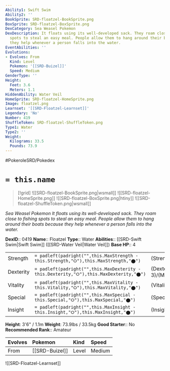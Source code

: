 ```yaml
---
Ability1: Swift Swim
Ability2: ''
BookSprite: SRD-floatzel-BookSprite.png
BoxSprite: SRD-floatzel-BoxSprite.png
DexCategory: Sea Weasel Pokemon
DexDescription: It floats using its well-developed sack. They roam close to fishing
  spots to steal an easy meal. People allow them to hang around their boats because
  they help whenever a person falls into the water.
EventAbilities: ''
Evolutions:
- Evolves: From
  Kind: Level
  Pokemon: '[[SRD-Buizel]]'
  Speed: Medium
GenderType: ''
Height:
  Feet: 3.6
  Meters: 1.1
HiddenAbility: Water Veil
HomeSprite: SRD-floatzel-HomeSprite.png
Image: floatzel.png
Learnset: '[[SRD-Floatzel-Learnset]]'
Legendary: 'No'
Number: 419
ShuffleToken: SRD-floatzel-ShuffleToken.png
Type1: Water
Type2: ''
Weight:
  Kilograms: 33.5
  Pounds: 73.9
---
```


#PokeroleSRD/Pokedex

# `= this.name`

> [!grid]
> ![[SRD-floatzel-BookSprite.png|wsmall]]
> ![[SRD-floatzel-HomeSprite.png]]
> ![[SRD-floatzel-BoxSprite.png|htiny]]
> ![[SRD-floatzel-ShuffleToken.png|wsmall]]


*Sea Weasel Pokemon*
*It floats using its well-developed sack. They roam close to fishing spots to steal an easy meal. People allow them to hang around their boats because they help whenever a person falls into the water.*

**DexID**:: 0419
**Name**:: Floatzel
**Type**:: Water
**Abilities**:: [[SRD-Swift Swim|Swift Swim]] ([[SRD-Water Veil|Water Veil]])
**Base HP**:: 4

|           |                                                                                        |                                          |
| --------- | -------------------------------------------------------------------------------------- | ---------------------------------------- |
| Strength  | `= padleft(padright("",this.MaxStrength - this.Strength,"⭘"),this.MaxStrength,"⬤")`    | (Strength::3)/(MaxStrength::6)   |
| Dexterity | `= padleft(padright("",this.MaxDexterity - this.Dexterity,"⭘"),this.MaxDexterity,"⬤")` | (Dexterity:: 3)/(MaxDexterity::6) |
| Vitality  | `= padleft(padright("",this.MaxVitality - this.Vitality,"⭘"),this.MaxVitality,"⬤")`    | (Vitality::2)/(MaxVitality::4)   |
| Special   | `= padleft(padright("",this.MaxSpecial - this.Special,"⭘"),this.MaxSpecial,"⬤")`       | (Special::2)/(MaxSpecial::5)     |
| Insight   | `= padleft(padright("",this.MaxInsight - this.Insight,"⭘"),this.MaxInsight,"⬤")`       | (Insight::2)/(MaxInsight::4)     |

**Height**: 3'6" / 1.1m
**Weight**: 73.9lbs / 33.5kg
**Good Starter**:: No
**Recommended Rank**:: Amateur

| Evolves   | Pokemon        | Kind   | Speed   |
|:----------|:---------------|:-------|:--------|
| From      | [[SRD-Buizel]] | Level  | Medium  |

![[SRD-Floatzel-Learnset]]